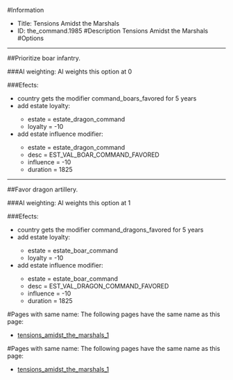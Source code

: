#Information
 - Title: Tensions Amidst the Marshals
 - ID: the_command.1985
#Description
Tensions Amidst the Marshals
#Options

___
##Prioritize boar infantry.

###AI weighting:
AI weights this option at 0


###Efects:<ul><li>country gets the modifier command_boars_favored for 5 years</li><li>add estate loyalty:</li><ul><li>estate = estate_dragon_command</li><li>loyalty = -10</li></ul><li>add estate influence modifier:</li><ul><li>estate = estate_dragon_command</li><li>desc = EST_VAL_BOAR_COMMAND_FAVORED</li><li>influence = -10</li><li>duration = 1825</li></ul></ul>

___
##Favor dragon artillery.

###AI weighting:
AI weights this option at 1


###Efects:<ul><li>country gets the modifier command_dragons_favored for 5 years</li><li>add estate loyalty:</li><ul><li>estate = estate_boar_command</li><li>loyalty = -10</li></ul><li>add estate influence modifier:</li><ul><li>estate = estate_boar_command</li><li>desc = EST_VAL_DRAGON_COMMAND_FAVORED</li><li>influence = -10</li><li>duration = 1825</li></ul></ul>


#Pages with same name:
The following pages have the same name as this page:
 - [tensions_amidst_the_marshals_1](tensions_amidst_the_marshals_1.md)


#Pages with same name:
The following pages have the same name as this page:
 - [tensions_amidst_the_marshals_1](tensions_amidst_the_marshals_1.md)
